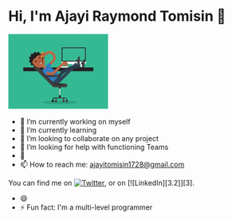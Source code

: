 # Hi, I'm Ajayi Raymond Tomisin 🗿
![](moi.gif)
- 🔭 I’m currently working on myself
- 🌱 I’m currently learning 
- 👯 I’m looking to collaborate on any project 
- 🤔 I’m looking for help with functioning  Teams 
- 💬 
- 📫 How to reach me:
 ajayitomisin1728@gmail.com
<!-- Actual text -->

You can find me on [![Twitter][1.2]][1], or on [![LinkedIn][3.2]][3].

<!-- Icons -->

[1.2]: http://i.imgur.com/wWzX9uB.png (twitter icon without padding)
[2.2]: https://raw.githubusercontent.com/MartinHeinz/MartinHeinz/master/linkedin-3-16.png (LinkedIn icon without padding)

<!-- Links to your social media accounts -->

[1]: https://twitter.com/Ajayi__Tomisin
[2]: https://www.linkedin.com/in/heinz-martin/
- 😄
- ⚡ Fun fact: I'm a multi-level programmer

